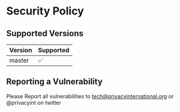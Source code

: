 # Security Policy

## Supported Versions


| Version | Supported          |
| ------- | ------------------ |
| master  | :white_check_mark: |


## Reporting a Vulnerability

Please Report all vulnerabilities to tech@privacyinternational.org or @privacyint on twitter
